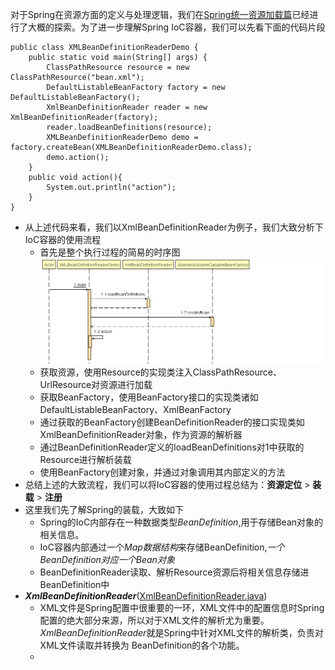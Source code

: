 <!--
Spring IoC 容器对资源加载以后的资源装载环节
-->
对于Spring在资源方面的定义与处理逻辑，我们在[Spring统一资源加载篇](https://github.com/smallblack-xh/docs/blob/master/spring/Spring%E7%BB%9F%E4%B8%80%E8%B5%84%E6%BA%90%E5%8A%A0%E8%BD%BD.md)已经进行了大概的探索。为了进一步理解Spring IoC容器，我们可以先看下面的代码片段
```
public class XMLBeanDefinitionReaderDemo {
	public static void main(String[] args) {
		ClassPathResource resource = new ClassPathResource("bean.xml");
		DefaultListableBeanFactory factory = new DefaultListableBeanFactory();
		XmlBeanDefinitionReader reader = new XmlBeanDefinitionReader(factory);
		reader.loadBeanDefinitions(resource);
		XMLBeanDefinitionReaderDemo demo = factory.createBean(XMLBeanDefinitionReaderDemo.class);
		demo.action();
	}
	public void action(){
		System.out.println("action");
	}
}
```
- 从上述代码来看，我们以XmlBeanDefinitionReader为例子，我们大致分析下IoC容器的使用流程
  - 首先是整个执行过程的简易的时序图
  ![](imgs/XmlBeanDefinitionReaderDemo时序图.png)
  - 获取资源，使用Resource的实现类注入ClassPathResource、UrlResource对资源进行加载
  - 获取BeanFactory，使用BeanFactory接口的实现类诸如DefaultListableBeanFactory、XmlBeanFactory
  - 通过获取的BeanFactory创建BeanDefinitionReader的接口实现类如XmlBeanDefinitionReader对象，作为资源的解析器
  - 通过BeanDefinitionReader定义的loadBeanDefinitions对1中获取的Resource进行解析装载
  - 使用BeanFactory创建对象，并通过对象调用其内部定义的方法
- 总结上述的大致流程，我们可以将IoC容器的使用过程总结为：**资源定位** > **装载** > **注册**
- 这里我们先了解Spring的装载，大致如下
  - Spring的IoC内部存在一种数据类型*BeanDefinition*,用于存储Bean对象的相关信息。
  - IoC容器内部通过一个*Map数据结构*来存储BeanDefinition,*一个BeanDefinition对应一个Bean对象*
  - BeanDefinitionReader读取、解析Resource资源后将相关信息存储进BeanDefinition中
- ***XmlBeanDefinitionReader***([XmlBeanDefinitionReader.java](https://github.com/smallblack-xh/spring-framework/blob/master/spring-beans/src/main/java/org/springframework/beans/factory/xml/XmlBeanDefinitionReader.java))
  - XML文件是Spring配置中很重要的一环，XML文件中的配置信息时Spring配置的绝大部分来源，所以对于XML文件的解析尤为重要。*XmlBeanDefinitionReader*就是Spring中针对XML文件的解析类，负责对XML文件读取并转换为 BeanDefinition的各个功能。
  - 